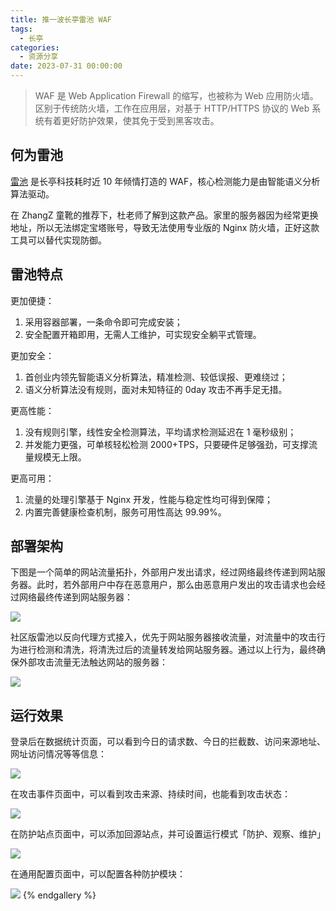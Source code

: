 ```yaml
---
title: 推一波长亭雷池 WAF
tags:
  - 长亭
categories:
  - 资源分享
date: 2023-07-31 00:00:00
---
```


> WAF 是 Web Application Firewall 的缩写，也被称为 Web 应用防火墙。区别于传统防火墙，工作在应用层，对基于 HTTP/HTTPS 协议的 Web 系统有着更好防护效果，使其免于受到黑客攻击。

<!-- more -->

## 何为雷池

[雷池](https://waf-ce.chaitin.cn/) 是长亭科技耗时近 10 年倾情打造的 WAF，核心检测能力是由智能语义分析算法驱动。

在 ZhangZ 童靴的推荐下，杜老师了解到这款产品。家里的服务器因为经常更换地址，所以无法绑定宝塔账号，导致无法使用专业版的 Nginx 防火墙，正好这款工具可以替代实现防御。

## 雷池特点

更加便捷：

1. 采用容器部署，一条命令即可完成安装；
2. 安全配置开箱即用，无需人工维护，可实现安全躺平式管理。

更加安全：

1. 首创业内领先智能语义分析算法，精准检测、较低误报、更难绕过；
2. 语义分析算法没有规则，面对未知特征的 0day 攻击不再手足无措。

更高性能：

1. 没有规则引擎，线性安全检测算法，平均请求检测延迟在 1 毫秒级别；
2. 并发能力更强，可单核轻松检测 2000+TPS，只要硬件足够强劲，可支撑流量规模无上限。

更高可用：

1. 流量的处理引擎基于 Nginx 开发，性能与稳定性均可得到保障；
2. 内置完善健康检查机制，服务可用性高达 99.99%。

## 部署架构

下图是一个简单的网站流量拓扑，外部用户发出请求，经过网络最终传递到网站服务器。此时，若外部用户中存在恶意用户，那么由恶意用户发出的攻击请求也会经过网络最终传递到网站服务器：

![](https://cdn.dusays.com/2023/07/611-1.jpg)

社区版雷池以反向代理方式接入，优先于网站服务器接收流量，对流量中的攻击行为进行检测和清洗，将清洗过后的流量转发给网站服务器。通过以上行为，最终确保外部攻击流量无法触达网站的服务器：

![](https://cdn.dusays.com/2023/07/611-2.jpg)

## 运行效果

登录后在数据统计页面，可以看到今日的请求数、今日的拦截数、访问来源地址、网址访问情况等等信息：

![](https://cdn.dusays.com/2023/07/611-3.jpg)

在攻击事件页面中，可以看到攻击来源、持续时间，也能看到攻击状态：

![](https://cdn.dusays.com/2023/07/611-4.jpg)

在防护站点页面中，可以添加回源站点，并可设置运行模式「防护、观察、维护」

![](https://cdn.dusays.com/2023/07/611-5.jpg)

在通用配置页面中，可以配置各种防护模块：

![](https://cdn.dusays.com/2023/07/611-6.jpg)
{% endgallery %}